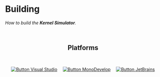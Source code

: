 
# Building

*How to build the **Kernel Simulator**.*

<br>

<div align = center>

## Platforms

<br>

[![Button Visual Studio]][Visual Studio]   
[![Button MonoDevelop]][MonoDevelop]   
[![Button JetBrains]][JetBrains]

</div>

<br>


<!----------------------------------------------------------------------------->

[Visual Studio]: Visual%20Studio.md
[MonoDevelop]: MonoDevelop.md
[JetBrains]: JetBrains.md


<!---------------------------------[ Buttons ]--------------------------------->

[Button Visual Studio]: https://img.shields.io/badge/Visual_Studio_2017+-5C2D91?style=for-the-badge&logoColor=white&logo=VisualStudio
[Button MonoDevelop]: https://img.shields.io/badge/MonoDevelop-007ea8?style=for-the-badge&logoColor=white&logo=AdobeCreativeCloud
[Button JetBrains]: https://img.shields.io/badge/JetBrains_Rider_64bit-167dff?style=for-the-badge&logoColor=white&logo=JetBrains
